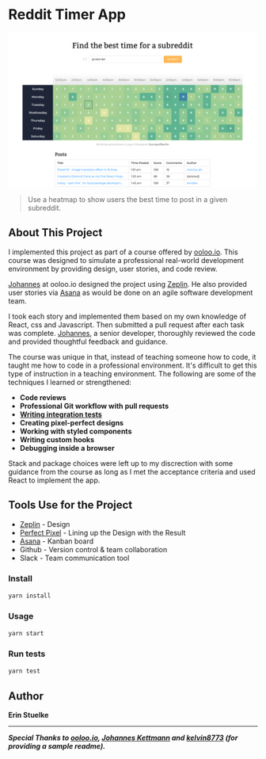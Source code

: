 # Reddit Timer App

![Home Screen](./docs/app_screenshot.png "Home Screen")

> Use a heatmap to show users the best time to post in a given subreddit.

## About This Project

I implemented this project as part of a course offered by [ooloo.io](https://ooloo.io/). This course was designed to simulate a professional real-world development environment by providing design, user stories, and code review.

[Johannes](https://jkettmann.com/author/johannes/) at ooloo.io designed the project using [Zeplin](https://zeplin.io/). He also provided user stories via [Asana](https://app.asana.com/) as would be done on an agile software development team. 

I took each story and implemented them based on my own knowledge of React, css and Javascript.  Then submitted a pull request after each task was complete. [Johannes](https://jkettmann.com/author/johannes/), a senior developer, thoroughly reviewed the code and provided thoughtful feedback and guidance.

The course was unique in that, instead of teaching someone how to code, it taught me how to code in a professional environment.  It's difficult to get this type of instruction in a teaching environment.  The following are some of the techniques I learned or strengthened: 

* **Code reviews**
* **Professional Git workflow with pull requests**
* **[Writing integration tests](https://dev.to/jkettmann/inside-a-dev-s-mind-refactoring-and-debugging-a-react-test-2jap)**
* **Creating pixel-perfect designs**
* **Working with styled components**
* **Writing custom hooks**
* **Debugging inside a browser**

Stack and package choices were left up to my discrection with some guidance from the course as long as I met the acceptance criteria and used React to implement the app.

## Tools Use for the Project
* [Zeplin](https://zeplin.io/) - Design
* [Perfect Pixel](https://chrome.google.com/webstore/detail/perfectpixel-by-welldonec/dkaagdgjmgdmbnecmcefdhjekcoceebi?hl=en) - Lining up the Design with the Result
* [Asana](https://app.asana.com/) - Kanban board
* Github - Version control & team collaboration
* Slack - Team communication tool


### Install
```sh
yarn install
```

### Usage
```sh
yarn start
```

### Run tests
```sh
yarn test
```

## Author
**Erin Stuelke**


***
***Special Thanks to [ooloo.io](https://ooloo.io/), [Johannes Kettmann](https://jkettmann.com) and [kelvin8773](https://github.com/kelvin8773) (for providing a sample readme).***
